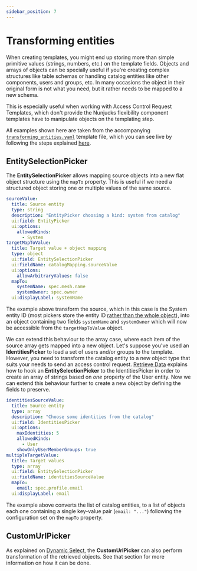 ```yaml
---
sidebar_position: 7
---
```

# Transforming entities

When creating templates, you might end up storing more than simple primitive values (strings, numbers, etc.) on the template fields. Objects and arrays of objects can be specially useful if you're creating complex structures like table schemas or handling catalog entities like other components, users and groups, etc. In many occasions the object in their original form is not what you need, but it rather needs to be mapped to a new schema.

This is especially useful when working with Access Control Request Templates, which don't provide the Nunjucks flexibility component templates have to manipulate objects on the templating step.

[//]: # (TODO give an example of ACR template.yaml here?)

All examples shown here are taken from the accompanying [`transforming_entities.yaml`](transforming_entities.yaml) template file, which you can see live by following the steps explained [here](../README.md#usage).

## EntitySelectionPicker

The **EntitySelectionPicker** allows mapping source objects into a new flat object structure using the `mapTo` property. This is useful if we need a structured object storing one or multiple values of the same source. 

```yaml
sourceValue:
  title: Source entity
  type: string
  description: "EntityPicker choosing a kind: system from catalog"
  ui:field: EntityPicker
  ui:options:
    allowedKinds:
      - System
targetMapToValue:
  title: Target value + object mapping
  type: object
  ui:field: EntitySelectionPicker
  ui:fieldName: catalogMapping.sourceValue
  ui:options:
    allowArbitraryValues: false
  mapTo:
    systemName: spec.mesh.name
    systemOwner: spec.owner
  ui:displayLabel: systemName
```

The example above transform the source, which in this case is the System entity ID (most pickers store the entity ID [rather than the whole object](../DynamicSelect/dynamicSelect.md#using-the-retrieved-entity)), into an object containing two fields `systemName` and `systemOwner` which will now be accessible from the `targetMapToValue` object.

We can extend this behaviour to the array case, where each item of the source array gets mapped into a new object. Let's suppose you've used an **IdentitiesPicker** to load a set of users and/or groups to the template. However, you need to transform the catalog entity to a new object type that suits your needs to send an access control request. [Retrieve Data](../RetrieveData/retrieveData.md#catalog-source) explains how to hook an **EntitySelectionPicker** to the IdentitiesPicker in order to create an array of strings based on *one* property of the User entity. Now we can extend this behaviour further to create a new object by defining the fields to preserve.

```yaml
identitiesSourceValue:
  title: Source entity
  type: array
  description: "Choose some identities from the catalog"
  ui:field: IdentitiesPicker
  ui:options:
    maxIdentities: 5
    allowedKinds:
      - User
    showOnlyUserMemberGroups: true
multipleTargetValue:
  title: Target values
  type: array
  ui:field: EntitySelectionPicker
  ui:fieldName: identitiesSourceValue
  mapTo:
    email: spec.profile.email
  ui:displayLabel: email
```

The example above converts the list of catalog entities, to a list of objects each one containing a single key-value pair (`email: "..."`) following the configuration set on the `mapTo` property.

## CustomUrlPicker

As explained on [Dynamic Select](../DynamicSelect/dynamicSelect.md#external-source-api), the **CustomUrlPicker** can also perform transformation of the retrieved objects. See that section for more information on how it can be done. 